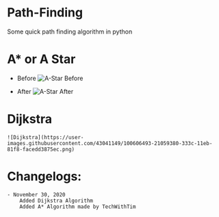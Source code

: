 # Path-Finding
 Some quick path finding algorithm in python


# A* or A Star
- Before
    ![A-Star Before](https://user-images.githubusercontent.com/43041149/100605316-56a97d00-333a-11eb-9443-a1bea8597659.png)

- After
    ![A-Star After](https://user-images.githubusercontent.com/43041149/100605374-6c1ea700-333a-11eb-85a2-f8b3c625724c.png)


# Dijkstra
    ![Dijkstra](https://user-images.githubusercontent.com/43041149/100606493-21059380-333c-11eb-81f8-facedd3875ec.png)



# Changelogs:
    - November 30, 2020
        Added Dijkstra Algorithm
        Added A* Algorithm made by TechWithTim
        